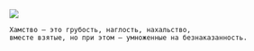 <!--2019-06-22 22:28:39-->
<img src="/posts/Подборка цитат и афоризмов/sergey_dovlatov.jpg">

    Хамство — это грубость, наглость, нахальство, 
    вместе взятые, но при этом — умноженные на безнаказанность.
